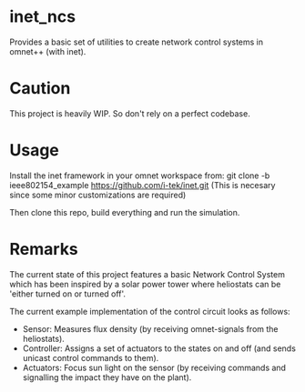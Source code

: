 # inet_ncs
Provides a basic set of utilities to create network control systems in omnet++ (with inet).

# Caution
This project is heavily WIP. So don't rely on a perfect codebase.

# Usage
Install the inet framework in your omnet workspace from:
git clone -b ieee802154_example https://github.com/i-tek/inet.git
(This is necesary since some minor customizations are required)

Then clone this repo, build everything and run the simulation.


# Remarks
The current state of this project features a basic Network Control System which
has been inspired by a solar power tower where heliostats can be 'either turned on
or turned off'.

The current example implementation of the control circuit looks as follows:
 - Sensor: Measures flux density (by receiving omnet-signals from the heliostats).
 - Controller: Assigns a set of actuators to the states on and off (and sends unicast control commands to them).
 - Actuators: Focus sun light on the sensor (by receiving commands and signalling the impact they have on the plant).
